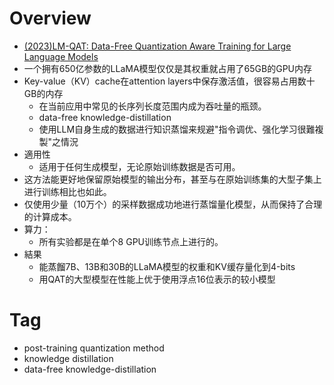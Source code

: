 # Overview
- [(2023)LM-QAT: Data-Free Quantization Aware Training for Large Language Models](https://arxiv.org/pdf/2305.17888.pdf)
- 一个拥有650亿参数的LLaMA模型仅仅是其权重就占用了65GB的GPU内存
- Key-value（KV）cache在attention layers中保存激活值，很容易占用数十GB的内存
  - 在当前应用中常见的长序列长度范围内成为吞吐量的瓶颈。
  - data-free knowledge-distillation
  - 使用LLM自身生成的数据进行知识蒸馏来规避"指令调优、强化学习很難複製"之情況
- 適用性
  - 适用于任何生成模型，无论原始训练数据是否可用。
- 这方法能更好地保留原始模型的输出分布，甚至与在原始训练集的大型子集上进行训练相比也如此。
- 仅使用少量（10万个）的采样数据成功地进行蒸馏量化模型，从而保持了合理的计算成本。
- 算力：
  - 所有实验都是在单个8 GPU训练节点上进行的。
- 結果
  - 能蒸餾7B、13B和30B的LLaMA模型的权重和KV缓存量化到4-bits  
  - 用QAT的大型模型在性能上优于使用浮点16位表示的较小模型

# Tag
- post-training quantization method
- knowledge distillation
- data-free knowledge-distillation
